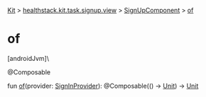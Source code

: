 
[Kit](../../../kit.html) > [healthstack.kit.task.signup.view](../index.html) > [SignUpComponent](index.html) > [of](of.html)



# of



[androidJvm]\




@Composable



fun [of](of.html)(provider: [SignInProvider](../../healthstack.kit.auth/-sign-in-provider/index.html)): @Composable(() -&gt; [Unit](https://kotlinlang.org/api/latest/jvm/stdlib/kotlin/-unit/index.html)) -&gt; [Unit](https://kotlinlang.org/api/latest/jvm/stdlib/kotlin/-unit/index.html)




